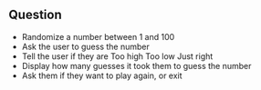 ## Question 
- Randomize a number between 1 and 100
- Ask the user to guess the number
- Tell the user if they are
Too high
Too low
Just right
- Display how many guesses it took them to guess the number
- Ask them if they want to play again, or exit
